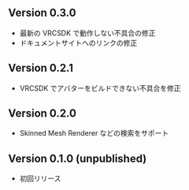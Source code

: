 ## Version 0.3.0

-   最新の VRCSDK で動作しない不具合の修正
-   ドキュメントサイトへのリンクの修正

## Version 0.2.1

-   VRCSDK でアバターをビルドできない不具合を修正

## Version 0.2.0

-   Skinned Mesh Renderer などの検索をサポート

## Version 0.1.0 (unpublished)

-   初回リリース
